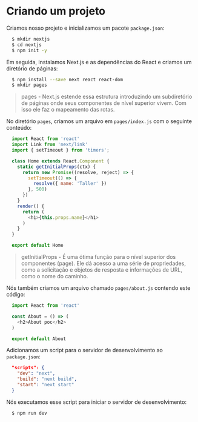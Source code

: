 # Criando um projeto
Criamos nosso projeto e inicializamos um pacote `package.json`:
```bash
  $ mkdir nextjs
  $ cd nextjs
  $ npm init -y
```
Em seguida, instalamos Next.js e as dependências do React e criamos um diretório de páginas:
```bash
  $ npm install --save next react react-dom
  $ mkdir pages
```
> pages - Next.js estende essa estrutura introduzindo um subdiretório de páginas onde seus componentes de nível superior vivem. Com isso ele faz o mapeamento das rotas.

No diretório `pages`, criamos um arquivo em `pages/index.js` com o seguinte conteúdo:
```javascript
  import React from 'react'
  import Link from 'next/link'
  import { setTimeout } from 'timers';

  class Home extends React.Component {
    static getInitialProps(ctx) {
      return new Promise((resolve, reject) => {
        setTimeout(() => {
          resolve({ name: 'Taller' })
        }, 500)
      })
    }
    render() {
      return (
        <h1>{this.props.name}</h1>
      )
    }
  }

  export default Home
```
> getInitialProps - É uma ótima função para o nível superior dos componentes (page). Ele dá acesso a uma série de propriedades, como a solicitação e objetos de resposta e informações de URL, como o nome do caminho.

Nós também criamos um arquivo chamado `pages/about.js` contendo este código:
```javascript
  import React from 'react'

  const About = () => (
    <h2>About poc</h2>
  )

  export default About
```
Adicionamos um script para o servidor de desenvolvimento ao `package.json`:
```json
  "scripts": {
    "dev": "next",
    "build": "next build",
    "start": "next start"
  }
```
Nós executamos esse script para iniciar o servidor de desenvolvimento:
```bash
  $ npm run dev
```
